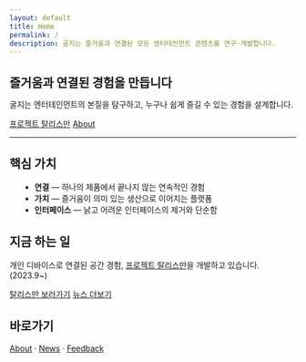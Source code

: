 ```yaml
---
layout: default
title: Home
permalink: /
description: 굴지는 즐거움과 연결된 모든 엔터테인먼트 콘텐츠를 연구·개발합니다.
---
```


<section class="hero hero--compact">
  <h1 class="text-gradient">즐거움과 연결된 경험을 만듭니다</h1>
  <p>굴지는 엔터테인먼트의 본질을 탐구하고, 누구나 쉽게 즐길 수 있는 경험을 설계합니다.</p>
  <p class="intro-actions">
    <a class="btn" href="/Talisman/">프로젝트 탈리스만</a>
    <a class="btn btn--outline" href="/about/">About</a>
  </p>
  <hr>
</section>

<section>
  <h2>핵심 가치</h2>
  <ul>
    <li><strong>연결</strong> — 하나의 제품에서 끝나지 않는 연속적인 경험</li>
    <li><strong>가치</strong> — 즐거움이 의미 있는 생산으로 이어지는 플랫폼</li>
    <li><strong>인터페이스</strong> — 낡고 어려운 인터페이스의 제거와 단순함</li>
  </ul>
</section>

<section>
  <h2>지금 하는 일</h2>
  <p>개인 디바이스로 연결된 공간 경험, <a href="/Talisman/">프로젝트 탈리스만</a>을 개발하고 있습니다. (2023.9~)</p>
  <p class="intro-actions">
    <a class="btn" href="/Talisman/">탈리스만 보러가기</a>
    <a class="btn btn--outline" href="/news/">뉴스 더보기</a>
  </p>
</section>

<section>
  <h2>바로가기</h2>
  <p>
    <a href="/about/">About</a> · <a href="/news/">News</a> · <a href="/feedback/">Feedback</a>
  </p>
</section>

<style>
.hero--compact { margin-bottom: 0; }
.hero--compact h1 { margin-bottom: .25rem; }
section + section { margin-top: 1.5rem; }
ul { margin: .5rem 0 0 1.25rem; }
</style>
